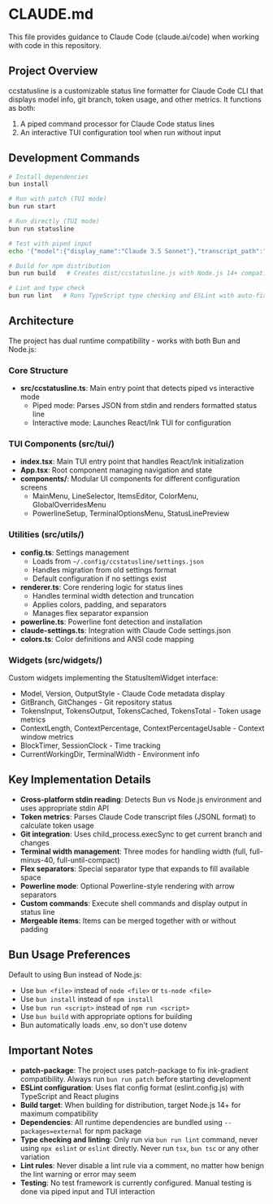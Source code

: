 # CLAUDE.md

This file provides guidance to Claude Code (claude.ai/code) when working with code in this repository.

## Project Overview

ccstatusline is a customizable status line formatter for Claude Code CLI that displays model info, git branch, token usage, and other metrics. It functions as both:
1. A piped command processor for Claude Code status lines
2. An interactive TUI configuration tool when run without input

## Development Commands

```bash
# Install dependencies
bun install

# Run with patch (TUI mode)
bun run start

# Run directly (TUI mode)
bun run statusline

# Test with piped input
echo '{"model":{"display_name":"Claude 3.5 Sonnet"},"transcript_path":"test.jsonl"}' | bun run src/ccstatusline.ts

# Build for npm distribution
bun run build   # Creates dist/ccstatusline.js with Node.js 14+ compatibility

# Lint and type check
bun run lint   # Runs TypeScript type checking and ESLint with auto-fix
```

## Architecture

The project has dual runtime compatibility - works with both Bun and Node.js:

### Core Structure
- **src/ccstatusline.ts**: Main entry point that detects piped vs interactive mode
  - Piped mode: Parses JSON from stdin and renders formatted status line
  - Interactive mode: Launches React/Ink TUI for configuration

### TUI Components (src/tui/)
- **index.tsx**: Main TUI entry point that handles React/Ink initialization
- **App.tsx**: Root component managing navigation and state
- **components/**: Modular UI components for different configuration screens
  - MainMenu, LineSelector, ItemsEditor, ColorMenu, GlobalOverridesMenu
  - PowerlineSetup, TerminalOptionsMenu, StatusLinePreview

### Utilities (src/utils/)
- **config.ts**: Settings management
  - Loads from `~/.config/ccstatusline/settings.json`
  - Handles migration from old settings format
  - Default configuration if no settings exist
- **renderer.ts**: Core rendering logic for status lines
  - Handles terminal width detection and truncation
  - Applies colors, padding, and separators
  - Manages flex separator expansion
- **powerline.ts**: Powerline font detection and installation
- **claude-settings.ts**: Integration with Claude Code settings.json
- **colors.ts**: Color definitions and ANSI code mapping

### Widgets (src/widgets/)
Custom widgets implementing the StatusItemWidget interface:
- Model, Version, OutputStyle - Claude Code metadata display
- GitBranch, GitChanges - Git repository status
- TokensInput, TokensOutput, TokensCached, TokensTotal - Token usage metrics
- ContextLength, ContextPercentage, ContextPercentageUsable - Context window metrics
- BlockTimer, SessionClock - Time tracking
- CurrentWorkingDir, TerminalWidth - Environment info

## Key Implementation Details

- **Cross-platform stdin reading**: Detects Bun vs Node.js environment and uses appropriate stdin API
- **Token metrics**: Parses Claude Code transcript files (JSONL format) to calculate token usage
- **Git integration**: Uses child_process.execSync to get current branch and changes
- **Terminal width management**: Three modes for handling width (full, full-minus-40, full-until-compact)
- **Flex separators**: Special separator type that expands to fill available space
- **Powerline mode**: Optional Powerline-style rendering with arrow separators
- **Custom commands**: Execute shell commands and display output in status line
- **Mergeable items**: Items can be merged together with or without padding

## Bun Usage Preferences

Default to using Bun instead of Node.js:
- Use `bun <file>` instead of `node <file>` or `ts-node <file>`
- Use `bun install` instead of `npm install`
- Use `bun run <script>` instead of `npm run <script>`
- Use `bun build` with appropriate options for building
- Bun automatically loads .env, so don't use dotenv

## Important Notes

- **patch-package**: The project uses patch-package to fix ink-gradient compatibility. Always run `bun run patch` before starting development
- **ESLint configuration**: Uses flat config format (eslint.config.js) with TypeScript and React plugins
- **Build target**: When building for distribution, target Node.js 14+ for maximum compatibility
- **Dependencies**: All runtime dependencies are bundled using `--packages=external` for npm package
- **Type checking and linting**: Only run via `bun run lint` command, never using `npx eslint` or `eslint` directly. Never run `tsx`, `bun tsc` or any other variation
- **Lint rules**: Never disable a lint rule via a comment, no matter how benign the lint warning or error may seem
- **Testing**: No test framework is currently configured. Manual testing is done via piped input and TUI interaction